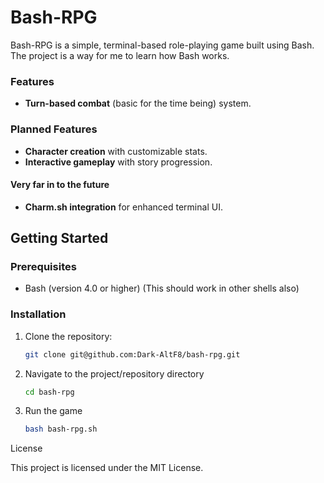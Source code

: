 # Bash-RPG

Bash-RPG is a simple, terminal-based role-playing game built using Bash. The project is a way for me to learn how Bash works.

### Features
- **Turn-based combat** (basic for the time being) system.

### Planned Features
- **Character creation** with customizable stats.
- **Interactive gameplay** with story progression.

#### Very far in to the future
- **Charm.sh integration** for enhanced terminal UI.

## Getting Started

### Prerequisites
- Bash (version 4.0 or higher) (This should work in other shells also)

### Installation
1. Clone the repository:
   ```bash
   git clone git@github.com:Dark-AltF8/bash-rpg.git

2. Navigate to the project/repository directory
    ```bash
    cd bash-rpg

3. Run the game
    ```bash
    bash bash-rpg.sh

License

This project is licensed under the MIT License.
